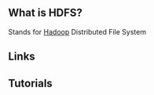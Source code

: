 ## What is HDFS?
Stands for [Hadoop][1] Distributed File System

## Links

## Tutorials

<!-- Embedded links -->
[1]: https://github.com/nchristie/tech_notes/blob/master/h/hadoop.md
